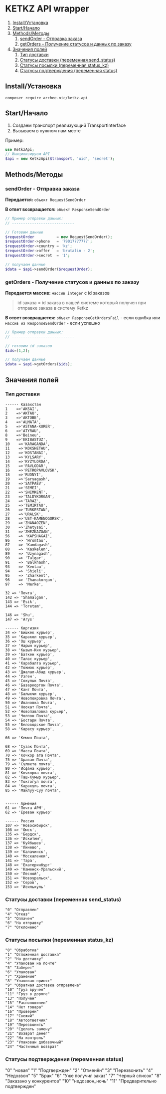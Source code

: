 # KETKZ API wrapper

1. [Install/Установка](head1)
2. [Start/Начало]()
3. [Methods/Методы]()
    1. [sendOrder - Отправка заказа]()
    2. [getOrders - Получение статусов и данных по заказу]()
4. [Значения полей]()
    1. [Тип доставки]()
    2. [Статусы доставки (переменная send_status)]()
    3. [Статусы посылки (переменная status_kz)]()
    4. [Статусы подтверждения (переменная status)]()


## <a name="head1">Install/Установка</a>
`composer require archee-nic/ketkz-api`

## Start/Начало

1. Создаем транспорт реализующий TransportInterface
2. Вызываем в нужном нам месте

Пример:
```php
use KetkzApi;
// Иницилизируем API
$api = new KetkzApi($transport, 'uid', 'secret');
```

## Methods/Методы

### sendOrder - Отправка заказа
**Передается:** `объект RequestSendOrder`

**В ответ возвращается:** `объект ResponseSendOrder`

```php
// Пример отправки данных:
// ----------------------------

// Готовим данные
$requestOrder          = new RequestSendOrder();
$requestOrder->phone   = '79017777777';
$requestOrder->country = 'kz';
$requestOrder->offer   = 'brutalin - 2';
$requestOrder->secret  = '1';

// получаем данные
$data = $api->sendOrder($requestOrder);
```

### getOrders - Получение статусов и данных по заказу
**Передается массив:** `массив integer` c  id заказов

> id заказа = id заказа в нашей системе который получен при отправке заказа в систему Ketkz

**В ответ возвращается:** `объект ResponseGetOrdersFail` - если ошибка или `массив из ResponseSendOrder` - если успешно

```php
// Пример отправки данных:
// ----------------------------

// готовим id заказов
$ids=[1,2];

// получаем данные
$data = $api->getOrders($ids);
```

## Значения полей
### Тип доставки
```
------ Казахстан
1    =>'AKSAI',
2    =>'AKTAU',
3    =>'AKTOBE',
4    =>'ALMATA',
5    =>'ASTANA-KURER',
6    =>'ATYRAU',
8    =>'Beineu',
9    =>'EKIBASTUZ',
10    =>'KARAGANDA',
11    =>'KOKSHETAU',
12    =>'KOSTANAI',
13    =>'KYLSARY',
14    =>'KYZYLORDA',
15    =>'PAVLODAR',
16    =>'PETROPAVLOVSK',
18    =>'RUDNYI',
19    =>'Saryagash',
20    =>'SATPAEV',
21    =>'SEMEI',
22    =>'SHIMKENT',
23    =>'TALDYKORGAN',
24    =>'TARAZ',
25    =>'TEMIRTAU',
26    =>'TURKESTAN',
27    =>'URALSK',
28    =>'UST-KAMENOGORSK',
29    =>'ZHANAOZEN',
30    =>'Zhetysai',
31    =>'ZHEZKAZGAN',
56    => 'KAPSHAGAI',
86    => 'Hromtau',
87    => 'Kandagash',
88    => 'Kaskelen',
89    => 'Uzynagash',
90    => 'Talgar',
91    => 'Balkhash',
93    => 'Kentau',
94    => 'Shieli',
95    => 'Zharkent',
96    => 'Zhanakorgan',
97    => 'Merke',

32 => 'Почта',
142 => 'Shamalgan',
143 => 'Esik',
144 => 'Toretam',

146 => 'Shu',
147 => 'Arys'

------ Киргизия
34 => 'Бишкек курьер',
35 => 'Каракол курьер',
36 => 'Ош курьер',
37 => 'Нарын курьер',
38 => 'Кызыл-Кия курьер',
39 => 'Баткен курьер',
40 => 'Талас курьер',
41 => 'Карабалта курьер',
42 => 'Токмок курьер',
43 => 'Джалал-Абад курьер',
44 => 'Узген',
45 => 'Сокулык Почта',
46 => 'Базаркоргон Почта',
47 => 'Кант Почта',
48 => 'Балыкчи курьер',
49 => 'Новопокровка Почта',
50 => 'Ивановка Почта',
51 => 'Ноокат Почта',
52 => 'Новопавловка курьер',
53 => 'Чолпон Почта',
54 => 'Бостари Почта',
55 => 'Беловодское Почта',
58 => 'Карасу курьер',

66 => 'Кемин Почта',

68 => 'Сузак Почта',
69 => 'Массы Почта',
70 => 'Кочкор ата Почта',
75 => 'Араван Почта',
79 => 'Сулюкта почта',
80 => 'Исфана курьер',
81 => 'Кочкорка почта',
82 => 'Таш-Кумыр курьер',
83 => 'Токтогул почта',
84 => 'Каракуль почта',
85 => 'Майлуу-Суу почта',


------ Армения
61 => 'Почта АРМ',
62 => 'Ереван курьер'

------ Россия
107 => 'Новосибирск',
108 => 'Омск',
135 => 'Бердск',
136 => 'Искитим',
137 => 'Куйбышев',
138 => 'Линево',
139 => 'Калачинск',
140 => 'Москаленки',
141 => 'Тара',
148 => 'Екатеринбург'
149 => 'Каменск-Уральский',
150 => 'Лесной',
151 => 'Новоуральск',
152 => 'Серов',
153 => 'Исилькуль'
```

### Статусы доставки (переменная send_status)
```
"0" "Отправлен"
"4" "Отказ"
"5" "Оплачен"
"6" "На отправку"
"7" "Отклонено"
```

### Статусы посылки (переменная status_kz)
```
"0" "Обработка"
"1" "Отложенная доставка"
"2" "На доставку"
"4" "Упакован на почте"
"5" "Заберет"
"6" "Упакован"
"7" "Хранение"
"8" "Упакован принят"
"9" "Обратная доставка отправлена"
"10" "Груз вручен"
"11" "Груз в дороге"
"13" "Получен"
"15" "Располовинен"
"14" "Нет товара"
"16" "Проверен"
"17" "Свежий"
"18" "Автоответчик"
"19" "Перезвонить"
"20" "Сделать замену"
"21" "Возврат денег"
"22" "На контроль"
"23" "Упакован добавочный"
"24" "Частичный возврат"
```

### Статусы подтверждения (переменная status)

"0" "новая"
"1" "Подтвержден"
"2" "Отменён"
"3" "Перезвонить"
"4" "Недозвон"
"5" "Брак"
"6" "Уже получил заказ"
"7" "Черный список"
"8" "Заказано у конкурентов"
"10" "недозвон_ночь"
"11" "Предварительно подтвержден"